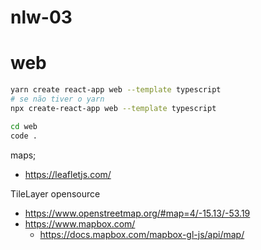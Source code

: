 # nlw-03

# web

```bash
yarn create react-app web --template typescript
# se não tiver o yarn
npx create-react-app web --template typescript

cd web
code .
```

maps;

- https://leafletjs.com/

TileLayer opensource

- https://www.openstreetmap.org/#map=4/-15.13/-53.19
- https://www.mapbox.com/
  - https://docs.mapbox.com/mapbox-gl-js/api/map/
